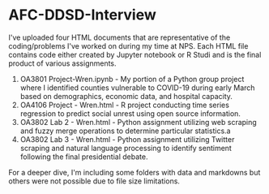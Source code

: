 # AFC-DDSD-Interview

I've uploaded four HTML documents that are representative of the coding/problems I've worked on during my time at NPS.  Each HTML file contains code either created by Jupyter notebook or R Studi and is the final product of various assignments.
1. OA3801 Project-Wren.ipynb - My portion of a Python group project where I identified counties vulnerable to COVID-19 during early March based on demographics, economic data, and hospital capacity.
2. OA4106 Project - Wren.html - R project conducting time series regression to predict social unrest using open source information.
3. OA3802 Lab 2 - Wren.html - Python assignment utilizing web scraping and fuzzy merge operations to determine particular statistics.a
4. OA3802 Lab 3 - Wren.html - Python assignment utilizing Twitter scraping and natural language processing to identify sentiment following the final presidential debate.

For a deeper dive, I'm including some folders with data and markdowns but others were not possible due to file size limitations.
